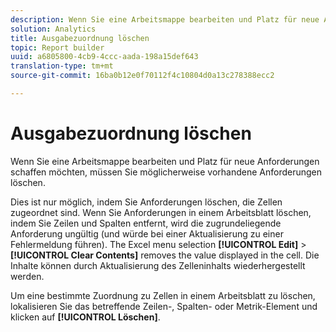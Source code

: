 ```yaml
---
description: Wenn Sie eine Arbeitsmappe bearbeiten und Platz für neue Anforderungen schaffen möchten, müssen Sie möglicherweise vorhandene Anforderungen löschen.
solution: Analytics
title: Ausgabezuordnung löschen
topic: Report builder
uuid: a6805800-4cb9-4ccc-aada-198a15def643
translation-type: tm+mt
source-git-commit: 16ba0b12e0f70112f4c10804d0a13c278388ecc2

---
```



# Ausgabezuordnung löschen

Wenn Sie eine Arbeitsmappe bearbeiten und Platz für neue Anforderungen schaffen möchten, müssen Sie möglicherweise vorhandene Anforderungen löschen.

Dies ist nur möglich, indem Sie Anforderungen löschen, die Zellen zugeordnet sind. Wenn Sie Anforderungen in einem Arbeitsblatt löschen, indem Sie Zeilen und Spalten entfernt, wird die zugrundeliegende Anforderung ungültig (und würde bei einer Aktualisierung zu einer Fehlermeldung führen). The Excel menu selection **[!UICONTROL Edit]** &gt; **[!UICONTROL Clear Contents]** removes the value displayed in the cell. Die Inhalte können durch Aktualisierung des Zelleninhalts wiederhergestellt werden.

Um eine bestimmte Zuordnung zu Zellen in einem Arbeitsblatt zu löschen, lokalisieren Sie das betreffende Zeilen-, Spalten- oder Metrik-Element und klicken auf **[!UICONTROL Löschen]**.
